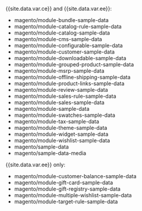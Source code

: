 
{{site.data.var.ce}} and {{site.data.var.ee}}:

*  magento/module-bundle-sample-data
*  magento/module-catalog-rule-sample-data
*  magento/module-catalog-sample-data
*  magento/module-cms-sample-data
*  magento/module-configurable-sample-data
*  magento/module-customer-sample-data
*  magento/module-downloadable-sample-data
*  magento/module-grouped-product-sample-data
*  magento/module-msrp-sample-data
*  magento/module-offline-shipping-sample-data
*  magento/module-product-links-sample-data
*  magento/module-review-sample-data
*  magento/module-sales-rule-sample-data
*  magento/module-sales-sample-data
*  magento/module-sample-data
*  magento/module-swatches-sample-data
*  magento/module-tax-sample-data
*  magento/module-theme-sample-data
*  magento/module-widget-sample-data
*  magento/module-wishlist-sample-data
*  magento/sample-data
*  magento/sample-data-media

{{site.data.var.ee}} only:

*  magento/module-customer-balance-sample-data
*  magento/module-gift-card-sample-data
*  magento/module-gift-registry-sample-data
*  magento/module-multiple-wishlist-sample-data
*  magento/module-target-rule-sample-data
